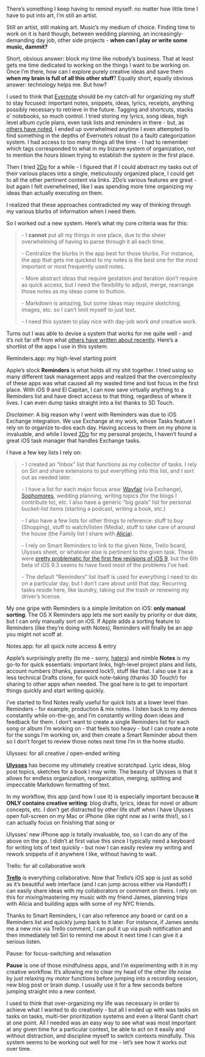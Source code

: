 <p>There’s something I keep having to remind myself: no matter how little time I have to put into art, I’m still an artist.&nbsp;</p><p>Still an artist, still making art. Music’s my medium of choice. Finding time to work on it is hard though, between wedding planning, an increasingly-demanding day job, other side projects - <strong>when can I play or write some music, dammit?</strong></p><p>Short, obvious answer: block my time like nobody’s business. That at least gets me time dedicated to working on the things I want to be working on. Once I’m there, how can I explore purely creative ideas and save them <strong>when my brain is full of all this other stuff</strong>? Equally short, equally obvious answer: technology helps me. But how?</p><p>I used to think that <a href="http://evernote.com">Evernote</a> should be my catch-all for organizing my stuff to stay focused: important notes, snippets, ideas, lyrics, receipts, anything possibly necessary to retrieve in the future. Tagging and shortcuts, stacks o’ notebooks, so much control. I tried storing my lyrics, song ideas, high level album cycle plans, even task lists and reminders in there - but, as <a href="http://lifehacker.com%0Ahttp://lifehacker.com/5666954/avoid-everything-buckets-aka-why-i-cant-get-into-apps-like-evernote">others have noted</a>, I ended up overwhelmed anytime I even attempted to find something in the depths of Evernote’s robust (to a fault) categorization system. I had access to too many things all the time - I had to remember which tags corresponded to what in my bizarre system of organization, not to mention the hours blown trying to establish the system in the first place.</p><p>Then I tried <a href="http://2doapp.com">2Do</a> for a while - I figured that if I could abstract my tasks out of their various places into a single, meticulously organized place, I could get to all the other pertinent content via links. 2Do’s various features are great - but again I felt overwhelmed, like I was spending more time organizing my ideas than actually executing on them.</p><p>I realized that these approaches contradicted my way of thinking through my various blurbs of information when I need them.&nbsp;</p><p>So I worked out a new system. Here’s what my core criteria was for this:</p><blockquote><p>-	I <strong>cannot</strong> put all my things in one place, due to the sheer overwhelming of having to parse through it all each time.</p><p>-	Centralize the blurbs in the app best for those blurbs. For instance, the app that gets me quickest to my notes is the best one for the most important or most frequently used notes.&nbsp;</p><p>-	More abstract ideas that require gestation and iteration don’t require as quick access, but I need the flexibility to adjust, merge, rearrange those notes as my ideas come to fruition.&nbsp;</p><p>-	Markdown is amazing, but some ideas may require sketching, images, etc. so I can’t limit myself to just text.</p><p>-	I need this system to play nice with day-job work <em>and</em> creative work.</p></blockquote><p>Turns out I was able to devise a system that works for me quite well - and it’s not far off from what <a href="https://brooksreview.net/2016/01/ulysses-all-the-things/">others have written about recently</a>. Here’s a shortlist of the apps I use in this system:</p><p>Reminders.app: my high-level starting point</p><p>Apple’s stock <strong>Reminders</strong> is what holds all my shit together. I tried using so many different task management apps and realized that the overcomplexity of these apps was what caused all my wasted time and lost focus in the first place. With iOS 9 and El Capitan, I can now save virtually anything to a Reminders list and have direct access to that thing, regardless of where it lives. I can even dump tasks straight into a list thanks to 3D Touch.&nbsp;</p><p><em>Disclaimer:</em> A big reason why I went with Reminders was due to iOS Exchange integration. We use Exchange at my work, whose Tasks feature I rely on to organize to-dos each day. Having access to them on my phone is invaluable, and while I loved <a href="http://2doapp.com">2Do</a> for my personal projects, I haven’t found a great iOS task manager that handles Exchange tasks.</p><p>I have a few key lists I rely on:</p><blockquote><p>-	I created an “Inbox” list that functions as my collector of tasks. I rely on Siri and share extensions to put everything into this list, and I sort out as needed later.</p><p>-	I have a list for each major focus area: <a href="http://wayfair.com">Wayfair</a> (via Exchange), <a href="http://sphmrs.com">Sophomores</a>, wedding planning, writing topics (for the blogs I contribute to), etc. I also have a generic “big goals” list for personal bucket-list items (starting a podcast, writing a book, etc.)&nbsp;</p><p>-	I also have a few lists for other things to reference: stuff to buy (Shopping), stuff to watch/listen (Media), stuff to take care of around the house (the Family list I share with <a href="http://laviecreative.co">Alicia</a>).</p><p>-	I rely on Smart Reminders to link to the given Note, Trello board, Ulysses sheet, or whatever else is pertinent to the given task. These were <a href="https://discussions.apple.com/thread/7261722?tstart=0">pretty problematic for the first few revisions of iOS 9</a>, but the 6th beta of iOS 9.3 seems to have fixed most of the problems I’ve had.</p><p>-	The default “Reminders” list itself is used for everything I need to do on a particular day, but I don’t care about until that day. Recurring tasks reside here, like laundry, taking out the trash or renewing my driver’s license.</p></blockquote><p>My one gripe with Reminders is a simple limitation on iOS: <strong>only manual sorting</strong>. The OS X Reminders app lets me sort easily by priority or due date, but I can only manually sort on iOS. If Apple adds a sorting feature to Reminders (like they’re doing with Notes), Reminders will finally be an app you might not scoff at.</p><p>Notes.app: for all quick note access &amp; entry</p><p>Apple’s surprisingly pretty (to me - sorry, <a href="https://twitter.com/volkward/status/607974689139474433">haters</a>) and nimble <strong>Notes</strong> is my go-to for quick essentials: important links, high-level project plans and lists, account numbers (thanks, password lock!), stuff like that. I also use it as a less technical Drafts clone, for quick note-taking (thanks 3D Touch!) for sharing to other apps when needed. The goal here is to get to important things quickly and start writing quickly.&nbsp;</p><p>I’ve started to find Notes really useful for quick lists at a lower level than Reminders - for example, production &amp; mix notes. I listen back to my demos constantly while on-the-go, and I’m constantly writing down ideas and feedback for them. I don’t want to create a single Reminders list for each song or album I’m working on - that feels too heavy - but I can create a note for the songs I’m working on, and then create a Smart Reminder about them so I don’t forget to review those notes next time I’m in the home studio.</p><p>Ulysses: for all creative / open-ended writing</p><p><strong><a href="http://ulyssesapp.com">Ulysses</a></strong> has become my ultimately creative scratchpad. Lyric ideas, blog post topics, sketches for a book I may write. The beauty of Ulysses is that it allows for endless organization, reorganization, merging, splitting and impeccable Markdown formatting of text.&nbsp;</p><p>In my workflow, this app (and how I use it) is especially important because <strong>it ONLY contains creative writing</strong>: blog drafts, lyrics, ideas for novel or album concepts, etc. I don’t get distracted by other life stuff when I have Ulysses open full-screen on my Mac or iPhone (like right now as I write this!), so I can actually focus on finishing that song or&nbsp;</p><p>Ulysses’ new iPhone app is totally invaluable, too, so I can do any of the above on the go. I didn’t at first value this since I typically need a keyboard for writing lots of text quickly - but now I can easily review my writing and rework snippets of it anywhere I like, without having to wait.</p><p>Trello: for all collaborative work</p><p><strong><a href="http://trello.com">Trello</a></strong> is everything collaborative. Now that Trello’s iOS app is just as solid as it’s beautiful web interface (and I can jump across either via Handoff) I can easily share ideas with my collaborators or comment on theirs. I rely on this for mixing/mastering my music with my friend James, planning trips with Alicia and building apps with some of my NYC friends.&nbsp;</p><p>Thanks to Smart Reminders, I can also reference any board or card on a Reminders list and quickly jump back to it later. For instance, if James sends me a new mix via Trello comment, I can pull it up via push notification and then immediately tell Siri to remind me about it next time I can give it a serious listen.</p><p>Pause: for focus-switching and relaxation</p><p><strong>Pause</strong> is one of those mindfulness apps, and I’m experimenting with it in my creative workflow. It’s allowing me to clear my head of the other life noise by just relaxing my motor functions before jumping into a recording session, new blog post or brain dump. I usually use it for a few seconds before jumping straight into a new context.</p><p>I used to think that over-organizing my life was necessary in order to achieve what I wanted to do creatively - but all I ended up with was tasks on tasks on tasks, multi-tier prioritization systems and even a literal Gantt chart at one point. All I needed was an easy way to see what was most important at any given time for a particular context, be able to act on it easily and without distraction, and discipline myself to switch contexts mindfully. This system seems to be working out well for me - let’s see how it works out over time.</p>